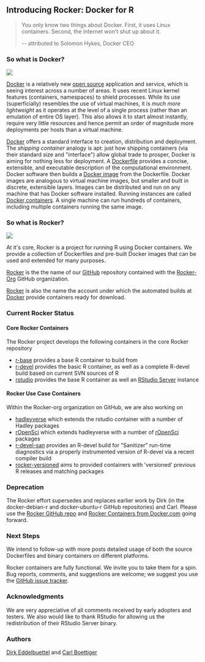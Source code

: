 ## Introducing Rocker: Docker for R


> You only know two things about Docker. First, it uses Linux
> containers. Second, the Internet won't shut up about it.
>
> -- attributed to Solomon Hykes, Docker CEO

### So what is Docker?

<!-- Docker is also the name of the company

Their Trademark terms of use request that we refer to the software as
"Docker software" or similar term (e.g. as an ajective), and only use "Docker" as
a noun when refering to the company.  You think they might have guessed
how hopeless that request was, so I'm not going to insist we use it as an adjective...
-->

![](https://d3oypxn00j2a10.cloudfront.net/0.11.2/images/pages/brand_guidelines/small_v.png)

[Docker](http://www.docker.com) is a relatively new [open
source](https://github.com/docker/docker/tree/master/LICENSE) application
and service, which is seeing interest across a number of areas. It
uses recent Linux kernel features (containers, namespaces) to shield
processes. While its use (superficially) resembles the use of virtual
machines, it is _much more lightweight_ as it operates at the level of a
single process (rather than an emulation of entire OS layer).  This also
allows it to start almost instantly, require very little resources and
hence permit an order of magnitude more deployments per hosts than a
virtual machine.

<!-- Guess it's not clear that the purpose is to package/distribute
other software, as opposed to something you just install and use by itself?
(or perhaps it's obvious via the analogy to VMs?)-->

[Docker](http://www.docker.com) offers a standard interface
to creation, distribution and deployment. The _shipping
container_ analogy is apt: just how shipping containers (via
their standard size and "interface") allow global trade to
prosper, Docker is aiming for nothing less for deployment.  A
[Dockerfile](https://docs.docker.com/articles/dockerfile_best-practices/)
provides a concise, extensible, and executable description
of the computational environment. Docker software then builds a
[Docker image](https://docs.docker.com/userguide/dockerimages/)
from the Dockerfile.  Docker images are analogous to virtual machine images,
but smaller and built in discrete, extensible layers. Images can be
distributed and run on any machine that has Docker software
installed. Running instances are called [Docker
containers](https://docs.docker.com/userguide/usingdocker/). A single
machine can run hundreds of containers, including multiple containers
running the same image.

<!-- Define: Dockerfile, image, container --> <!-- Ugh, not sure that
helped. container vs image is probably particularly confusing. Do we
need to explain layers? Docker hub? -->


[Docker](http://www.docker.com) introductions are tutorials are available.
The [official online tutorial](https://docs.docker.com/) is a good place to start; this post can not
go into more detail in order to remain short and introductory.

<!-- Wasn't sure which tutorial you had in mind. Maybe we should link the interactive one instead? https://www.docker.com/tryit/
My only issue is that all Docker's tutorials start with interactive containers and none of them actually cover Dockerfiles...
-->

### So what is Rocker?

![](https://en.gravatar.com/userimage/73204427/563567819bd642c7a9e3af9d8ddb7581.png?size=200)

At it's core, Rocker is a project for running R using Docker
containers. We provide a collection of Dockerfiles and pre-built Docker
images that can be used and extended for many purposes.

<!-- and also documentation?  -->

[Rocker](https://github.com/rocker-org/rocker) is the the name of our
[GitHub](https://github.com/) repository contained with the 
[Rocker-Org](https://github.com/rocker-org) GitHub organization.

[Rocker](https://hub.docker.com/account/organizations/rocker/) is also the
name the account under which the automated builds at [Docker](http://www.docker.com) provide
containers ready for download.


### Current Rocker Status

#### Core Rocker Containers

The Rocker project develops the following containers in the core Rocker repository

+ [r-base](https://registry.hub.docker.com/u/rocker/r-base/) provides a base
  R container to build from
+ [r-devel](https://registry.hub.docker.com/u/rocker/r-devel/) provides the
  basic R container, as well as a complete R-devel build based on current SVN
  sources of R
+ [rstudio](https://registry.hub.docker.com/u/rocker/rstudio/) provides the
  base R container as well an
  [RStudio Server](http://www.rstudio.com/products/rstudio/) instance


#### Rocker Use Case Containers

Within the Rocker-org organization on GitHub, we are also working on

+ [hadleyverse](https://registry.hub.docker.com/u/rocker/hadleyverse/) which
  extends the rstudio container with a number of Hadley packages
+ [rOpenSci](https://registry.hub.docker.com/u/rocker/ropensci/) which
  extends hadleyverse with a number of [rOpenSci](http://ropensci.org/) packages
+ [r-devel-san](https://registry.hub.docker.com/u/rocker/r-devel-san/)
  provides an R-devel build for "Sanitizer" run-time diagnostics via a properly
  instrumented version of R-devel via a recent compiler build
+ [rocker-versioned](https://github.com/rocker-org/rocker-versioned)
  aims to provided containers with 'versioned' previous R releases and matching packages

<!-- something about welcoming PRs for additional things here? not sure how we want to handle that-->

### Deprecation

The Rocker effort supersedes and replaces earlier work by Dirk (in the
docker-debian-r and docker-ubuntu-r GitHub repositories) and Carl.  Please
use the [Rocker GitHub repo](https://github.com/rocker-org/rocker) and
[Rocker Containers from Docker.com](https://hub.docker.com/account/organizations/rocker/)
going forward.


### Next Steps

We intend to follow-up with more posts detailed usage of both the source
Dockerfiles and binary containers on different platforms.

Rocker containers are fully functional. We invite you to take them for a
spin. Bug reports, comments, and suggestions are welcome; we suggest you use the
[GitHub issue tracker](https://github.com/rocker-org/rocker/issues).


### Acknowledgments

We are very appreciative of all comments received by early adopters and
testers. We also would like to thank RStudio for allowing us the
redistribution of their RStudio Server binary.


### Authors

[Dirk Eddelbuettel](http://dirk.eddelbuettel.com) and
[Carl Boettiger](http://www.carlboettiger.info/)



